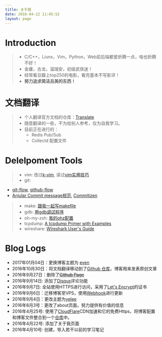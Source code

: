 ```yaml
---
title: 关于我
date: 2016-04-22 11:45:52
layout: page
---
```


# Introduction

> * C/C++，Liunx，Vim，Python，Web前后端都爱折腾一点，啥也折腾不好！
> * 金庸，古龙，温瑞安，初级武侠迷！
> * 经常看豆瓣上top250的电影，看完基本不写影评！
> * __努力追求简洁且美的东西！__

# 文档翻译

> + 个人翻译官方文档的仓库：[Translate](https://github.com/bwangel23/Translate)
> + 随意翻译的一些，不为给别人参考，仅为自我学习。
> + 目前正在进行的：
>   + Redis Pub/Sub
>   + Collectd 配置文件

# Delelpoment Tools

> + vim: 改过[k-vim](https://github.com/bwangel23/k-vim), 读过[vim实用技巧](https://book.douban.com/subject/25869486/)
> + git:
  + [git-flow](http://danielkummer.github.io/git-flow-cheatsheet/index.zh_CN.html), [github-flow](https://guides.github.com/introduction/flow/)
  + [Anjular Commit message规范](http://www.ruanyifeng.com/blog/2016/01/commit_message_change_log.html), [Commitizen](https://github.com/commitizen/cz-cli)
> + make: [跟我一起写makefile](http://blog.csdn.net/haoel/article/details/2886/)
> + gdb: [用gdb调试程序](http://blog.csdn.net/haoel/article/details/2879)
> + oh-my-zsh: [我的ohz配置](https://github.com/bwangel23/oh-my-zsh)
> + tcpdump: [A tcpdump Primer with Examples](https://danielmiessler.com/study/tcpdump/)
> + wireshare: [Wireshark User's Guide](https://www.wireshark.org/docs/wsug_html_chunked/index.html)

# Blog Logs

+ 2017年01月04日：更换博客主题为 [even](https://github.com/ahonn/hexo-theme-even)
+ 2016年10月30日：将文档翻译移动到了[Github 仓库](https://github.com/bwangel23/Translate)，博客用来发表原创文章
+ 2016年9月27日：删除了~~[Github Page](http://bwangel23.github.io)~~
+ 2016年9月14日: 添加了[Disqus](https://disqus.com/)评论功能
+ 2016年9月7日: 全站使用HTTPS进行访问，采用了[Let's Encrypt](https://letsencrypt.org/)的证书
+ 2016年9月6日：迁移博客至VPS，使用[Webhook](https://developer.github.com/webhooks/)进行更新
+ 2016年9月4日：更改主题为[yelee](https://github.com/MOxFIVE/hexo-theme-yelee)
+ 2016年8月3号：更改了about页面，努力提供有价值的信息
+ 2016年4月25号: 使用了[CloudFlare](https://www.cloudflare.com/)CDN加速和它的免费Https，将博客配置和博客文件整合到一个[仓库](https://github.com/bwangel23/bwangel23.github.io)中。
+ 2016年4月22号: 添加了关于我页面
+ 2016年4月10号: 创建，导入若干以前的学习笔记
